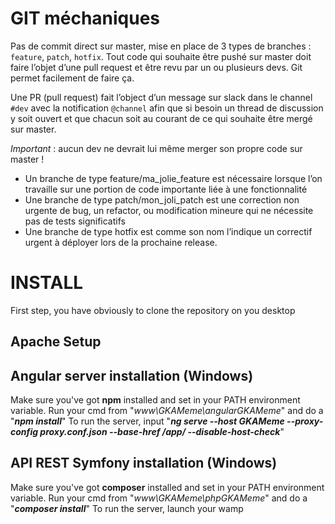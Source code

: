 # GIT méchaniques
Pas de commit direct sur master, mise en place de 3 types de branches : `feature`, `patch`, `hotfix`. Tout code qui souhaite être pushé sur master doit faire l’objet d’une pull request et être revu par un ou plusieurs devs. Git permet facilement de faire ça.

Une PR (pull request) fait l’object d’un message sur slack dans le channel `#dev` avec la notification `@channel` afin que si besoin un thread de discussion y soit ouvert et que chacun soit au courant de ce qui souhaite être mergé sur master.

*Important* : aucun dev ne devrait lui même merger son propre code sur master !

- Un branche de type feature/ma_jolie_feature est nécessaire lorsque l’on travaille sur une portion de code importante liée à une fonctionnalité
- Une branche de type patch/mon_joli_patch est une correction non urgente de bug, un refactor, ou modification mineure qui ne nécessite pas de tests significatifs
- Une branche de type hotfix est comme son nom l’indique un correctif urgent à déployer lors de la prochaine release.


# INSTALL

First step, you have obviously to clone the repository on you desktop

## Apache Setup


## Angular server installation (Windows)
Make sure you've got **npm** installed and set in your PATH environment variable.
Run your cmd from "*www\GKAMeme\angularGKAMeme*" and do a "***npm install***"
To run the server, input "***ng serve --host GKAMeme --proxy-config proxy.conf.json --base-href /app/ --disable-host-check***"

## API REST Symfony installation (Windows)
Make sure you've got **composer** installed and set in your PATH environment variable.
Run your cmd from "*www\GKAMeme\phpGKAMeme*" and do a "***composer install***"
To run the server, launch your wamp
